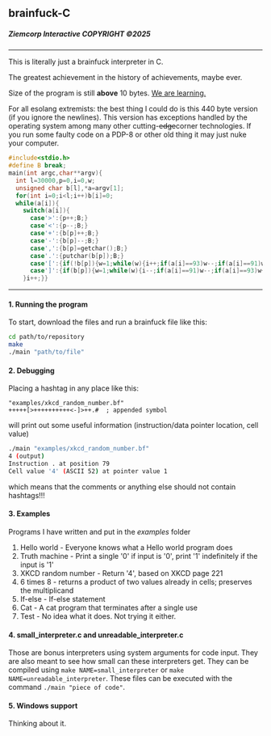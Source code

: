## brainfuck-C
##### Ziemcorp Interactive COPYRIGHT ©2025
---
This is literally just a brainfuck interpreter in C.

The greatest achievement in the history of achievements, maybe ever.

Size of the program is still **above** 10 bytes. <ins>We are learning.</ins>

For all esolang extremists: the best thing I could do is this 440 byte version (if you ignore the newlines).
This version has exceptions handled by the operating system among many other cutting-~~edge~~corner technologies.
If you run some faulty code on a PDP-8 or other old thing it may just nuke your computer.
```c
#include<stdio.h>
#define B break;
main(int argc,char**argv){
  int l=30000,p=0,i=0,w;
  unsigned char b[l],*a=argv[1];
  for(int i=0;i<l;i++)b[i]=0;
  while(a[i]){
    switch(a[i]){
      case'>':{p++;B;}
      case'<':{p--;B;}
      case'+':{b[p]++;B;}
      case'-':{b[p]--;B;}
      case',':{b[p]=getchar();B;}
      case'.':{putchar(b[p]);B;}
      case'[':{if(!b[p]){w=1;while(w){i++;if(a[i]==93)w--;if(a[i]==91)w++;}}B;}
      case']':{if(b[p]){w=1;while(w){i--;if(a[i]==91)w--;if(a[i]==93)w++;}}B;}
    }i++;}}
```

---
#### 1. Running the program
To start, download the files and run a brainfuck file like this:
```bash
cd path/to/repository
make
./main "path/to/file"
```

#### 2. Debugging
Placing a hashtag in any place like this:
```brainfuck
"examples/xkcd_random_number.bf"
+++++[>++++++++++<-]>++.#  ; appended symbol
```
will print out some useful information (instruction/data pointer location, cell value)
```bash
./main "examples/xkcd_random_number.bf"
4 (output)
Instruction . at position 79
Cell value '4' (ASCII 52) at pointer value 1
```
which means that the comments or anything else should not contain hashtags!!!

#### 3. Examples
Programs I have written and put in the *examples* folder
1. Hello world - Everyone knows what a Hello world program does
2. Truth machine - Print a single '0' if input is '0', print '1' indefinitely if the input is '1'
3. XKCD random number - Return '4', based on XKCD page 221
4. 6 times 8 - returns a product of two values already in cells; preserves the multiplicand
5. If-else - If-else statement
6. Cat - A cat program that terminates after a single use
7. Test - No idea what it does. Not trying it either.
#### 4. small_interpreter.c and unreadable_interpreter.c
Those are bonus interpreters using system arguments for code input. They are also meant to see how small can these interpreters get.
They can be compiled using `make NAME=small_interpreter` or `make NAME=unreadable_interpreter`. These files can be executed with the command `./main "piece of code"`.
#### 5. Windows support
Thinking about it.